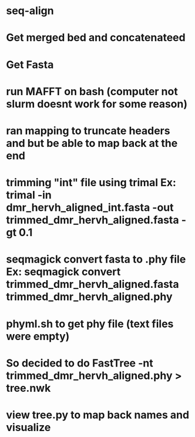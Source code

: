 # seq-align

# Get merged bed and concatenateed
# Get Fasta 

# run MAFFT on bash (computer not slurm doesnt work for some reason)
<!-- bash mafft_alignment.sh 
nthread = 16
nthreadpair = 16
nthreadtb = 16
ppenalty_ex = 0
stacksize: 8192 kb
generating a scoring matrix for nucleotide (dist=200) ... done
Gap Penalty = -1.53, +0.00, +0.00



Making a distance matrix ..
    1 / 100 (thread    0)
done.

Constructing a UPGMA tree (efffree=0) ... 
   90 / 100
done.

Progressive alignment 1/2... 
STEP    99 / 99 (thread   13) f
done.

Making a distance matrix from msa.. 
    0 / 100 (thread    1)
done.

Constructing a UPGMA tree (efffree=1) ... 
   90 / 100
done.

Progressive alignment 2/2... 
STEP    99 / 99 (thread   14) f
done.

disttbfast (nuc) Version 7.525
alg=A, model=DNA200 (2), 1.53 (4.59), -0.00 (-0.00), noshift, amax=0.0
16 thread(s)

distout=h
generating a scoring matrix for nucleotide (dist=200) ... done
    0 / 100 (thread    1)dndpre (nuc) Version 7.525
alg=X, model=DNA200 (2), 1.53 (4.59), 0.37 (1.11), noshift, amax=0.0
16 thread(s)

minimumweight = 0.000010
autosubalignment = 0.000000
nthread = 8
randomseed = 0
blosum 62 / kimura 200
poffset = 0
niter = 2
sueff_global = 0.100000
nadd = 2
generating a scoring matrix for nucleotide (dist=200) ... done

   90 / 100
Segment   1/  1    1-12284
002-0196-1 (thread    7) worse         
Reached 2
done
dvtditr (nuc) Version 7.525
alg=A, model=DNA200 (2), 1.53 (4.59), -0.00 (-0.00), noshift, amax=0.0
8 thread(s)


Strategy:
 FFT-NS-i (Standard)
 Iterative refinement method (max. 2 iterations)

If unsure which option to use, try 'mafft --auto input > output'.
For more information, see 'mafft --help', 'mafft --man' and the mafft page.

The default gap scoring scheme has been changed in version 7.110 (2013 Oct).
It tends to insert more gaps into gap-rich regions than previous versions.
To disable this change, add the --leavegappyregion option. -->
# ran mapping to truncate headers and but be able to map back at the end
# trimming "int" file using trimal Ex: trimal -in dmr_hervh_aligned_int.fasta -out trimmed_dmr_hervh_aligned.fasta -gt 0.1

# seqmagick convert fasta to .phy file Ex: seqmagick convert trimmed_dmr_hervh_aligned.fasta trimmed_dmr_hervh_aligned.phy

# phyml.sh to get phy file (text files were empty)
# So decided to do FastTree -nt trimmed_dmr_hervh_aligned.phy > tree.nwk
# view tree.py to map back names and visualize
